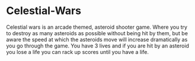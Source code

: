 # Celestial-Wars
Celestial wars is an arcade themed, asteroid shooter game. Where you try to destroy as many asteroids as possible without being hit by them, but be aware the speed at which the asteroids move will increase dramatically as you go through the game. You have 3 lives and if you are hit by an asteroid you lose a life you can rack up scores until you have a life.

